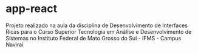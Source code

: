 # app-react
Projeto realizado na aula da disciplina de Desenvolvimento de Interfaces Ricas para o Curso Superior Tecnologia em Análise e Desenvolvimento de Sistemas
no Instituto Federal de Mato Grosso do Sul - IFMS - Campus Naviraí

